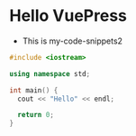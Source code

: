 # Hello VuePress

* This is my-code-snippets2

```cpp
#include <iostream>

using namespace std;

int main() {
  cout << "Hello" << endl;

  return 0;
}
```

